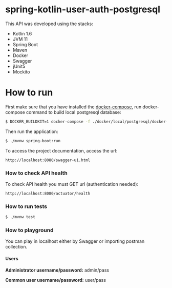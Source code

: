 # spring-kotlin-user-auth-postgresql
This API was developed using the stacks:
- Kotlin 1.6
- JVM 11
- Spring Boot
- Maven
- Docker
- Swagger
- jUnit5
- Mockito
# How to run
First make sure that you have installed the [docker-compose](https://docs.docker.com/compose/gettingstarted/), run docker-compose command to build local postgresql database:
```sh
$ DOCKER_BUILDKIT=1 docker-compose -f ./docker/local/postgresql/docker-compose.yml up -d
```
Then run the application:
```sh
$ ./mvnw spring-boot:run
```
To access the project documentation, access the url:
```
http://localhost:8080/swagger-ui.html
```
### How to check API health
To check API health you must GET url (authentication needed):
```
http://localhost:8080/actuator/health
```
### How to run tests
```sh
$ ./mvnw test
```

### How to playground
You can play in localhost either by Swagger or importing postman collection.

#### Users

**Administrator username/password:** admin/pass

**Common user username/password:** user/pass